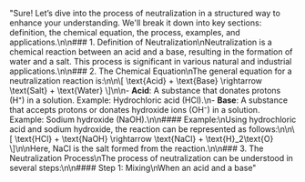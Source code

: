  "Sure! Let’s dive into the process of neutralization in a structured way to enhance your understanding. We'll break it down into key sections: definition, the chemical equation, the process, examples, and applications.\n\n### 1. Definition of Neutralization\nNeutralization is a chemical reaction between an acid and a base, resulting in the formation of water and a salt. This process is significant in various natural and industrial applications.\n\n### 2. The Chemical Equation\nThe general equation for a neutralization reaction is:\n\n\\[ \\text{Acid} + \\text{Base} \\rightarrow \\text{Salt} + \\text{Water} \\]\n\n- **Acid**: A substance that donates protons (H⁺) in a solution. Example: Hydrochloric acid (HCl).\n- **Base**: A substance that accepts protons or donates hydroxide ions (OH⁻) in a solution. Example: Sodium hydroxide (NaOH).\n\n#### Example:\nUsing hydrochloric acid and sodium hydroxide, the reaction can be represented as follows:\n\n\\[ \\text{HCl} + \\text{NaOH} \\rightarrow \\text{NaCl} + \\text{H}_2\\text{O} \\]\n\nHere, NaCl is the salt formed from the reaction.\n\n### 3. The Neutralization Process\nThe process of neutralization can be understood in several steps:\n\n#### Step 1: Mixing\nWhen an acid and a base"
